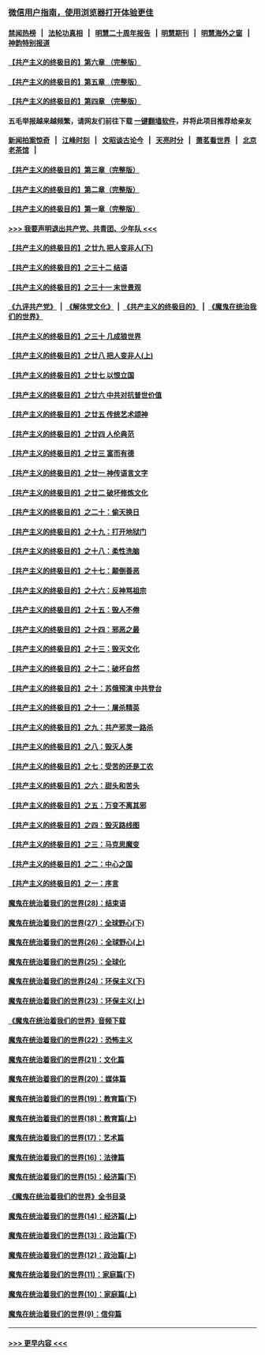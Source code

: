 ### [微信用户指南，使用浏览器打开体验更佳](https://github.com/gfw-breaker/banned-news1/blob/master/indexes/wechat-guide.md?t=0)
#### [禁闻热榜](热点新闻.md?t=0)  &nbsp;&nbsp;|&nbsp;&nbsp; [法轮功真相](https://github.com/gfw-breaker/truth/blob/master/README.md?t=0) &nbsp;&nbsp;|&nbsp;&nbsp; [明慧二十周年报告](https://github.com/gfw-breaker/mh-reports/blob/master/README.md?t=0) &nbsp;&nbsp;|&nbsp;&nbsp;[明慧期刊](https://github.com/gfw-breaker/mh-qikan) &nbsp;&nbsp;|&nbsp;&nbsp; [明慧海外之窗](https://github.com/gfw-breaker/mh-news/blob/master/README.md?t=0) &nbsp;&nbsp;|&nbsp;&nbsp; [神韵特别报道](https://github.com/gfw-breaker/mh-news/blob/master/shenyun.md?t=0)
#### [【共产主义的终极目的】第六章 （完整版）](../pages/nsc422/n11428913.md?t=02130455) 
#### [【共产主义的终极目的】第五章 （完整版）](../pages/nsc422/n11428912.md?t=02130455) 
#### [【共产主义的终极目的】第四章 （完整版）](../pages/nsc422/n11428907.md?t=02130455) 
#### 五毛举报越来越频繁，请网友们前往下载 [一键翻墙软件](https://github.com/gfw-breaker/ssr-accounts)，并将此项目推荐给亲友
#### [新闻拍案惊奇](https://github.com/gfw-breaker/banned-news1/blob/master/pages/link4.md) &nbsp;&nbsp;|&nbsp;&nbsp; [江峰时刻](https://github.com/gfw-breaker/banned-news1/blob/master/pages/link4.md) &nbsp;&nbsp;|&nbsp;&nbsp; [文昭谈古论今](https://github.com/gfw-breaker/banned-news1/blob/master/pages/link4.md) &nbsp;&nbsp;|&nbsp;&nbsp; [天亮时分](https://github.com/gfw-breaker/banned-news1/blob/master/pages/link4.md) &nbsp;&nbsp;|&nbsp;&nbsp; [萧茗看世界](https://github.com/gfw-breaker/banned-news1/blob/master/pages/link4.md) &nbsp;&nbsp;|&nbsp;&nbsp; [北京老茶馆](https://github.com/gfw-breaker/banned-news1/blob/master/pages/link4.md) &nbsp;&nbsp;|&nbsp;&nbsp; 
#### [【共产主义的终极目的】第三章（完整版）](../pages/nsc422/n11428848.md?t=02130455) 
#### [【共产主义的终极目的】第二章（完整版）](../pages/nsc422/n11428831.md?t=02130455) 
#### [【共产主义的终极目的】第一章（完整版）](../pages/nsc422/n11417651.md?t=02130455) 
#### [>>> 我要声明退出共产党、共青团、少年队 <<<](https://github.com/begood0513/goodnews/blob/master/quit/letter.md) 
#### [【共产主义的终极目的】之廿九 把人变非人(下)](../pages/nsc422/n11344140.md?t=02130455) 
#### [【共产主义的终极目的】之三十二 结语](../pages/nsc422/n11360535.md?t=02130455) 
#### [【共产主义的终极目的】之三十一 末世景观](../pages/nsc422/n11351129.md?t=02130455) 
#### [《九评共产党》](https://github.com/begood0513/9ping.md/blob/master/README.md) &nbsp;|&nbsp; [《解体党文化》](../../../../jtdwh.md/blob/master/README.md)  &nbsp;|&nbsp; [《共产主义的终极目的》](../../../../gczydzjmd.md/blob/master/README.md) &nbsp;|&nbsp; [《魔鬼在统治我们的世界》](../../../../mgztzwmdsj.md/blob/master/README.md) 
#### [【共产主义的终极目的】之三十 几成狼世界](../pages/nsc422/n11348280.md?t=02130455) 
#### [【共产主义的终极目的】之廿八 把人变非人(上)](../pages/nsc422/n11340492.md?t=02130455) 
#### [【共产主义的终极目的】之廿七 以恨立国](../pages/nsc422/n11336944.md?t=02130455) 
#### [【共产主义的终极目的】之廿六 中共对抗普世价值](../pages/nsc422/n11324785.md?t=02130455) 
#### [【共产主义的终极目的】之廿五 传统艺术颂神](../pages/nsc422/n11296396.md?t=02130455) 
#### [【共产主义的终极目的】之廿四 人伦典范](../pages/nsc422/n11296397.md?t=02130455) 
#### [【共产主义的终极目的】之廿三 富而有德](../pages/nsc422/n11283598.md?t=02130455) 
#### [【共产主义的终极目的】之廿一 神传语言文字](../pages/nsc422/n11263265.md?t=02130455) 
#### [【共产主义的终极目的】之廿二 破坏修炼文化](../pages/nsc422/n11245728.md?t=02130455) 
#### [【共产主义的终极目的】之二十：偷天换日](../pages/nsc422/n11238846.md?t=02130455) 
#### [【共产主义的终极目的】之十九：打开地狱门](../pages/nsc422/n11206376.md?t=02130455) 
#### [【共产主义的终极目的】之十八：柔性洗脑](../pages/nsc422/n11199994.md?t=02130455) 
#### [【共产主义的终极目的】之十七：颠倒善恶](../pages/nsc422/n11179782.md?t=02130455) 
#### [【共产主义的终极目的】之十六：反神骂祖宗](../pages/nsc422/n11166798.md?t=02130455) 
#### [【共产主义的终极目的】之十五：毁人不倦](../pages/nsc422/n11166792.md?t=02130455) 
#### [【共产主义的终极目的】之十四：邪恶之最](../pages/nsc422/n11150249.md?t=02130455) 
#### [【共产主义的终极目的】之十三：毁灭文化](../pages/nsc422/n11135227.md?t=02130455) 
#### [【共产主义的终极目的】之十二：破坏自然](../pages/nsc422/n11135214.md?t=02130455) 
#### [【共产主义的终极目的】之十：苏俄预演 中共登台](../pages/nsc422/n11118424.md?t=02130455) 
#### [【共产主义的终极目的】之十一：屠杀精英](../pages/nsc422/n11118442.md?t=02130455) 
#### [【共产主义的终极目的】之九：共产邪灵一路杀](../pages/nsc422/n11114139.md?t=02130455) 
#### [【共产主义的终极目的】之八：毁灭人类](../pages/nsc422/n11108503.md?t=02130455) 
#### [【共产主义的终极目的】之七：受苦的还是工农](../pages/nsc422/n11101809.md?t=02130455) 
#### [【共产主义的终极目的】之六：甜头和苦头](../pages/nsc422/n11096971.md?t=02130455) 
#### [【共产主义的终极目的】之五：万变不离其邪](../pages/nsc422/n11091285.md?t=02130455) 
#### [【共产主义的终极目的】之四：毁灭路线图](../pages/nsc422/n11086284.md?t=02130455) 
#### [【共产主义的终极目的】之三：马克思魔变](../pages/nsc422/n11061941.md?t=02130455) 
#### [【共产主义的终极目的】之二：中心之国](../pages/nsc422/n11047728.md?t=02130455) 
#### [【共产主义的终极目的】之一：序言](../pages/nsc422/n11086077.md?t=02130455) 
#### [魔鬼在统治着我们的世界(28)：结束语](../pages/nsc422/n10936246.md?t=02130455) 
#### [魔鬼在统治着我们的世界(27)：全球野心(下)](../pages/nsc422/n10928319.md?t=02130455) 
#### [魔鬼在统治着我们的世界(26)：全球野心(上)](../pages/nsc422/n10900318.md?t=02130455) 
#### [魔鬼在统治着我们的世界(25)：全球化](../pages/nsc422/n10788205.md?t=02130455) 
#### [魔鬼在统治着我们的世界(24)：环保主义(下)](../pages/nsc422/n10695307.md?t=02130455) 
#### [魔鬼在统治着我们的世界(23)：环保主义(上)](../pages/nsc422/n10688613.md?t=02130455) 
#### [《魔鬼在统治着我们的世界》音频下载](../pages/nsc422/n10635553.md?t=02130455) 
#### [魔鬼在统治着我们的世界(22)：恐怖主义](../pages/nsc422/n10614727.md?t=02130455) 
#### [魔鬼在统治着我们的世界(21)：文化篇](../pages/nsc422/n10597706.md?t=02130455) 
#### [魔鬼在统治着我们的世界(20)：媒体篇](../pages/nsc422/n10586579.md?t=02130455) 
#### [魔鬼在统治着我们的世界(19)：教育篇(下)](../pages/nsc422/n10564808.md?t=02130455) 
#### [魔鬼在统治着我们的世界(18)：教育篇(上)](../pages/nsc422/n10526970.md?t=02130455) 
#### [魔鬼在统治着我们的世界(17)：艺术篇](../pages/nsc422/n10499093.md?t=02130455) 
#### [魔鬼在统治着我们的世界(16)：法律篇](../pages/nsc422/n10485969.md?t=02130455) 
#### [魔鬼在统治着我们的世界(15)：经济篇(下)](../pages/nsc422/n10469975.md?t=02130455) 
#### [《魔鬼在统治着我们的世界》全书目录](../pages/nsc422/n10464261.md?t=02130455) 
#### [魔鬼在统治着我们的世界(14)：经济篇(上)](../pages/nsc422/n10457370.md?t=02130455) 
#### [魔鬼在统治着我们的世界(13)：政治篇(下)](../pages/nsc422/n10448270.md?t=02130455) 
#### [魔鬼在统治着我们的世界(12)：政治篇(上)](../pages/nsc422/n10444576.md?t=02130455) 
#### [魔鬼在统治着我们的世界(11)：家庭篇(下)](../pages/nsc422/n10440961.md?t=02130455) 
#### [魔鬼在统治着我们的世界(10)：家庭篇(上)](../pages/nsc422/n10435448.md?t=02130455) 
#### [魔鬼在统治着我们的世界(9)：信仰篇](../pages/nsc422/n10432159.md?t=02130455) 

----
#### [ >>> 更早内容 <<< ](../indexes/nsc422-earlier.md)
